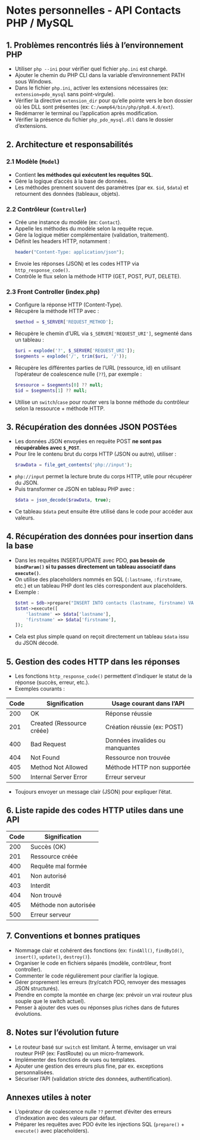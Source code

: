 
# Notes personnelles - API Contacts PHP / MySQL

## 1. Problèmes rencontrés liés à l’environnement PHP

- Utiliser `php --ini` pour vérifier quel fichier `php.ini` est chargé.  
- Ajouter le chemin du PHP CLI dans la variable d’environnement PATH sous Windows.  
- Dans le fichier `php.ini`, activer les extensions nécessaires (ex: `extension=pdo_mysql` sans point-virgule).  
- Vérifier la directive `extension_dir` pour qu’elle pointe vers le bon dossier où les DLL sont présentes (ex: `C:/wamp64/bin/php/php8.4.0/ext`).  
- Redémarrer le terminal ou l’application après modification.  
- Vérifier la présence du fichier `php_pdo_mysql.dll` dans le dossier d’extensions.


## 2. Architecture et responsabilités

### 2.1 Modèle (`Model`)
- Contient **les méthodes qui exécutent les requêtes SQL**.  
- Gère la logique d’accès à la base de données.  
- Les méthodes prennent souvent des paramètres (par ex. `$id`, `$data`) et retournent des données (tableaux, objets).

### 2.2 Contrôleur (`Controller`)
- Crée une instance du modèle (ex: `Contact`).  
- Appelle les méthodes du modèle selon la requête reçue.  
- Gère la logique métier complémentaire (validation, traitement).  
- Définit les headers HTTP, notamment :  
  ```php
  header("Content-Type: application/json");
  ```
- Envoie les réponses (JSON) et les codes HTTP via `http_response_code()`.  
- Contrôle le flux selon la méthode HTTP (GET, POST, PUT, DELETE).

### 2.3 Front Controller (index.php)
- Configure la réponse HTTP (Content-Type).  
- Récupère la méthode HTTP avec :  
  ```php
  $method = $_SERVER['REQUEST_METHOD'];
  ```
- Récupère le chemin d’URL via `$_SERVER['REQUEST_URI']`, segmenté dans un tableau :  
  ```php
  $uri = explode('?', $_SERVER['REQUEST_URI']);
  $segments = explode('/', trim($uri, '/'));
  ```
- Récupère les différentes parties de l’URL (ressource, id) en utilisant l’opérateur de coalescence nulle (`??`), par exemple :  
  ```php
  $resource = $segments[0] ?? null;
  $id = $segments[1] ?? null;
  ```
- Utilise un `switch`/`case` pour router vers la bonne méthode du contrôleur selon la ressource + méthode HTTP.



## 3. Récupération des données JSON POSTées
- Les données JSON envoyées en requête POST **ne sont pas récupérables avec `$_POST`**.  
- Pour lire le contenu brut du corps HTTP (JSON ou autre), utiliser :  
  ```php
  $rawData = file_get_contents('php://input');
  ```
- `php://input` permet la lecture brute du corps HTTP, utile pour récupérer du JSON. 
- Puis transformer ce JSON en tableau PHP avec :  
  ```php
  $data = json_decode($rawData, true);
- Ce tableau `$data` peut ensuite être utilisé dans le code pour accéder aux valeurs.


## 4. Récupération des données pour insertion dans la base
- Dans les requêtes INSERT/UPDATE avec PDO, **pas besoin de `bindParam()` si tu passes directement un tableau associatif dans `execute()`**.  
- On utilise des placeholders nommés en SQL (`:lastname`, `:firstname`, etc.) et un tableau PHP dont les clés correspondent aux placeholders.  
- Exemple :  
  ```php
  $stmt = $db->prepare("INSERT INTO contacts (lastname, firstname) VALUES (:lastname, :firstname)");
  $stmt->execute([
      'lastname' => $data['lastname'],
      'firstname' => $data['firstname'],
  ]);
  ```
- Cela est plus simple quand on reçoit directement un tableau `$data` issu du JSON décodé.


## 5. Gestion des codes HTTP dans les réponses
- Les fonctions `http_response_code()` permettent d’indiquer le statut de la réponse (succès, erreur, etc.).  
- Exemples courants :

| Code  | Signification            | Usage courant dans l’API         |
|-------|--------------------------|----------------------------------|
| 200   | OK                       | Réponse réussie                  |
| 201   | Created (Ressource créée)| Création réussie (ex: POST)      |
| 400   | Bad Request              | Données invalides ou manquantes  |
| 404   | Not Found                | Ressource non trouvée            |
| 405   | Method Not Allowed       | Méthode HTTP non supportée       |
| 500   | Internal Server Error    | Erreur serveur                   |

- Toujours envoyer un message clair (JSON) pour expliquer l’état.


## 6. Liste rapide des codes HTTP utiles dans une API

| Code  | Signification          |
|-------|------------------------|
| 200   | Succès (OK)            |
| 201   | Ressource créée        |
| 400   | Requête mal formée     |
| 401   | Non autorisé           |
| 403   | Interdit               |
| 404   | Non trouvé             |
| 405   | Méthode non autorisée  |
| 500   | Erreur serveur         |


## 7. Conventions et bonnes pratiques
- Nommage clair et cohérent des fonctions (ex: `findAll()`, `findById()`, `insert()`, `update()`, `destroy()`).  
- Organiser le code en fichiers séparés (modèle, contrôleur, front controller).  
- Commenter le code régulièrement pour clarifier la logique.  
- Gérer proprement les erreurs (try/catch PDO, renvoyer des messages JSON structurés).  
- Prendre en compte la montée en charge (ex: prévoir un vrai routeur plus souple que le switch actuel).  
- Penser à ajouter des vues ou réponses plus riches dans de futures évolutions.


## 8. Notes sur l’évolution future
- Le routeur basé sur `switch` est limitant. À terme, envisager un vrai routeur PHP (ex: FastRoute) ou un micro-framework.  
- Implémenter des fonctions de vues ou templates.  
- Ajouter une gestion des erreurs plus fine, par ex. exceptions personnalisées.  
- Sécuriser l’API (validation stricte des données, authentification).


## Annexes utiles à noter
- L’opérateur de coalescence nulle `??` permet d’éviter des erreurs d’indexation avec des valeurs par défaut.  
- Préparer les requêtes avec PDO évite les injections SQL (`prepare()` + `execute()` avec placeholders).

